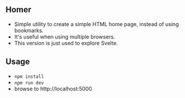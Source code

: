 ## Homer

* Simple utility to create a simple HTML home page, instead of using bookmarks. 
* It's useful when using multiple browsers.
* This version is just used to explore Svelte.

## Usage

* `npm install`
* `npm run dev`
* browse to http://localhost:5000 
